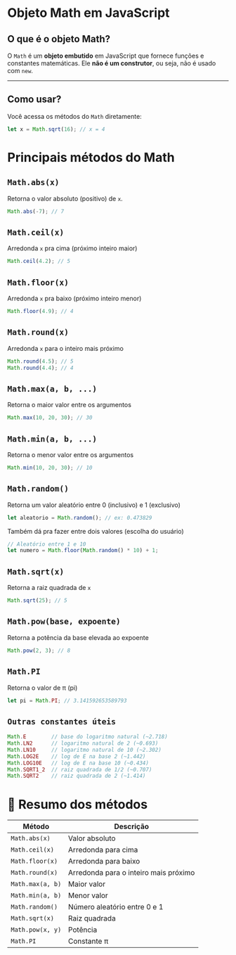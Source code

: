 # Objeto Math em JavaScript

## O que é o objeto Math?

O `Math` é um **objeto embutido** em JavaScript que fornece funções e constantes matemáticas. Ele **não é um construtor**, ou seja, não é usado com `new`.

---

## Como usar?

Você acessa os métodos do `Math` diretamente:

```javascript
let x = Math.sqrt(16); // x = 4
```

# Principais métodos do Math

## `Math.abs(x)`

Retorna o valor absoluto (positivo) de `x`.
```javascript
Math.abs(-7); // 7
```

## `Math.ceil(x)`

Arredonda `x` pra cima (próximo inteiro maior)
```javascript
Math.ceil(4.2); // 5
```

## `Math.floor(x)`

Arredonda `x` pra baixo (próximo inteiro menor)
```javascript
Math.floor(4.9); // 4
```

## `Math.round(x)`

Arredonda `x` para o inteiro mais próximo
```javascript
Math.round(4.5); // 5
Math.round(4.4); // 4
```

## `Math.max(a, b, ...)`

Retorna o maior valor entre os argumentos
```javascript
Math.max(10, 20, 30); // 30
```

## `Math.min(a, b, ...)`

Retorna o menor valor entre os argumentos
```javascript
Math.min(10, 20, 30); // 10
```

## `Math.random()`

Retorna um valor aleatório entre 0 (inclusivo) e 1 (exclusivo)
```javascript
let aleatorio = Math.random(); // ex: 0.473829
```

Também dá pra fazer entre dois valores (escolha do usuário)
```javascript
// Aleatório entre 1 e 10
let numero = Math.floor(Math.random() * 10) + 1;
```

## `Math.sqrt(x)`

Retorna a raiz quadrada de `x`
```javascript
Math.sqrt(25); // 5
```

## `Math.pow(base, expoente)`

Retorna a potência da base elevada ao expoente
```javascript
Math.pow(2, 3); // 8
```

## `Math.PI`

Retorna o valor de π (pi)
```javascript
let pi = Math.PI; // 3.141592653589793
```

## `Outras constantes úteis`

```javascript
Math.E        // base do logaritmo natural (~2.718)
Math.LN2      // logaritmo natural de 2 (~0.693)
Math.LN10     // logaritmo natural de 10 (~2.302)
Math.LOG2E    // log de E na base 2 (~1.442)
Math.LOG10E   // log de E na base 10 (~0.434)
Math.SQRT1_2  // raiz quadrada de 1/2 (~0.707)
Math.SQRT2    // raiz quadrada de 2 (~1.414)
```

# 📌 Resumo dos métodos

| Método           | Descrição                             |
| ---------------- | ------------------------------------- |
| `Math.abs(x)`    | Valor absoluto                        |
| `Math.ceil(x)`   | Arredonda para cima                   |
| `Math.floor(x)`  | Arredonda para baixo                  |
| `Math.round(x)`  | Arredonda para o inteiro mais próximo |
| `Math.max(a, b)` | Maior valor                           |
| `Math.min(a, b)` | Menor valor                           |
| `Math.random()`  | Número aleatório entre 0 e 1          |
| `Math.sqrt(x)`   | Raiz quadrada                         |
| `Math.pow(x, y)` | Potência                              |
| `Math.PI`        | Constante π                           |
